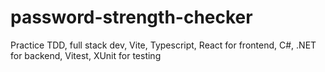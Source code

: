# password-strength-checker
Practice TDD, full stack dev, Vite, Typescript, React for frontend, C#, .NET for backend, Vitest, XUnit for testing
